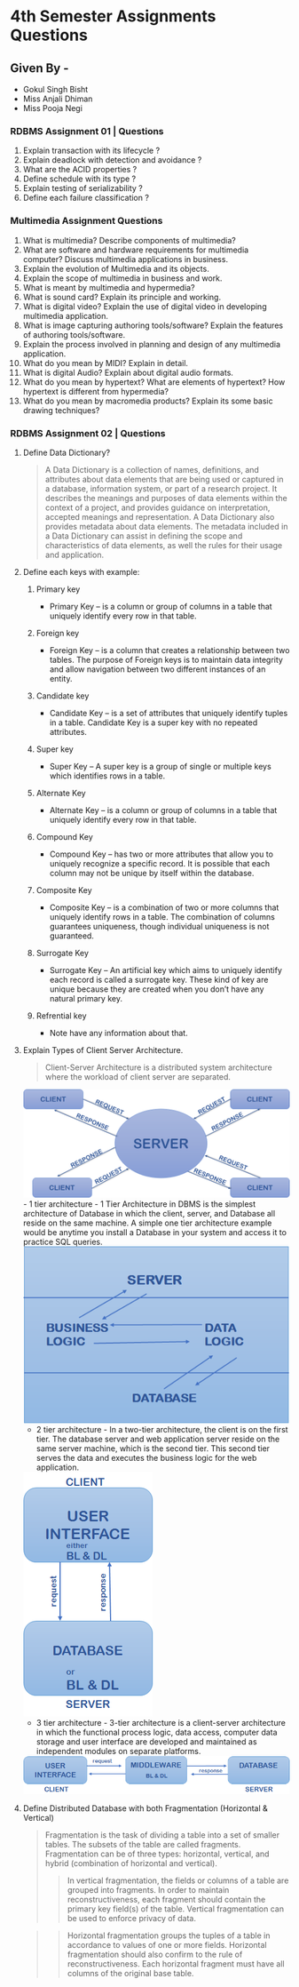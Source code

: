 # 4th Semester Assignments Questions
## Given By - 
 - Gokul Singh Bisht
 - Miss Anjali Dhiman
 - Miss Pooja Negi

### RDBMS Assignment 01 | Questions
 1.	Explain transaction with its lifecycle ?
 2.	Explain deadlock with detection and avoidance ?
 3.	What are the ACID properties ?
 4.	Define schedule with its type ?
 5.	Explain testing of serializability ?
 6.	Define each failure classification ?

### Multimedia Assignment Questions
 1.	What is multimedia? Describe components of multimedia?
 2.	What are software and hardware requirements for multimedia computer? Discuss multimedia applications in business.
 3.	Explain the evolution of Multimedia and its objects.
 4.	Explain the scope of multimedia in business and work.
 5.	What is meant by multimedia and hypermedia?
 6.	What is sound card? Explain its principle and working.
 7.	What is digital video? Explain the use of digital video in developing multimedia application.
 8.	What is image capturing authoring tools/software? Explain the features of authoring tools/software.
 9.	Explain the process involved in planning and design of any multimedia application.
 10. What do you mean by MIDI? Explain in detail.
 11. What is digital Audio? Explain about digital audio formats.
 12. What do you mean by hypertext? What are elements of hypertext? How hypertext is different from hypermedia?
 13. What do you mean by macromedia products? Explain its some basic drawing techniques?

 ### RDBMS Assignment 02 | Questions
1. Define Data Dictionary?
    > A Data Dictionary is a collection of names, definitions, and attributes about data elements that are being used or captured in a database, information system, or part of a research project. It describes the meanings and purposes of data elements within the context of a project, and provides guidance on interpretation, accepted meanings and representation. A Data Dictionary also provides metadata about data elements. The metadata included in a Data Dictionary can assist in defining the scope and characteristics of data elements, as well the rules for their usage and application. 


 2. Define each keys with example: 
      1. Primary key
         - Primary Key – is a column or group of columns in a table that uniquely identify every row in that table.

    2. Foreign key 
         - Foreign Key – is a column that creates a relationship between two tables. The purpose of Foreign keys is to maintain data integrity and allow navigation between two different instances of an entity.

    3. Candidate key
         - Candidate Key – is a set of attributes that uniquely identify tuples in a table. Candidate Key is a super key with no repeated attributes.

    4. Super key
         - Super Key – A super key is a group of single or multiple keys which identifies rows in a table.
    5. Alternate Key
         - Alternate Key – is a column or group of columns in a table that uniquely identify every row in that table.
    6. Compound Key
         - Compound Key – has two or more attributes that allow you to uniquely recognize a specific record. It is possible that each column may not be unique by itself within the database.
    7. Composite Key
          - Composite Key – is a combination of two or more columns that uniquely identify rows in a table. The combination of columns guarantees uniqueness, though individual uniqueness is not guaranteed.
    8. Surrogate Key
         - Surrogate Key – An artificial key which aims to uniquely identify each record is called a surrogate key. These kind of key are unique because they are created when you don’t have any natural primary key.
    5. Refrential key
         - Note have any information about that.

 3. Explain Types of Client Server Architecture.
    > Client-Server Architecture is a distributed system architecture where the workload of client server are separated. 
    <img src="Images/CSA.png" alt="CSA_Image" title="Client Server Architecture">
    - 1 tier architecture - 1 Tier Architecture in DBMS is the simplest architecture of Database in which the client, server, and Database all reside on the same machine. A simple one tier architecture example would be anytime you install a Database in your system and access it to practice SQL queries.
     
     <img src="Images/1-tier.png">

    
    - 2 tier architecture - In a two-tier architecture, the client is on the first tier. The database server and web application server reside on the same server machine, which is the second tier. This second tier serves the data and executes the business logic for the web application.
    <img src="Images/2-tier.png">

    - 3 tier architecture - 3-tier architecture is a client-server architecture in which the functional process logic, data access, computer data storage and user interface are developed and maintained as independent modules on separate platforms.
    <img src="Images/3-tier.png">

 
 4. Define Distributed Database with both Fragmentation (Horizontal & Vertical)
    > Fragmentation is the task of dividing a table into a set of smaller tables. The subsets of the table are called fragments. Fragmentation can be of three types: horizontal, vertical, and hybrid (combination of horizontal and vertical).
    >> In vertical fragmentation, the fields or columns of a table are grouped into fragments. In order to maintain reconstructiveness, each fragment should contain the primary key field(s) of the table. Vertical fragmentation can be used to enforce privacy of data.
    
    >>Horizontal fragmentation groups the tuples of a table in accordance to values of one or more fields. Horizontal fragmentation should also confirm to the rule of reconstructiveness. Each horizontal fragment must have all columns of the original base table.